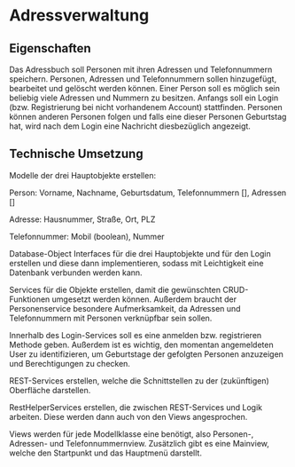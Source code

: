 # Adressverwaltung



## Eigenschaften
Das Adressbuch soll Personen mit ihren Adressen und Telefonnummern speichern.
Personen, Adressen und Telefonnummern sollen hinzugefügt, bearbeitet und gelöscht werden können.
Einer Person soll es möglich sein beliebig viele Adressen und Nummern zu besitzen.
Anfangs soll ein Login (bzw. Registrierung bei nicht vorhandenem Account) stattfinden.
Personen können anderen Personen folgen und falls eine dieser Personen Geburtstag hat, wird nach dem Login eine
Nachricht diesbezüglich angezeigt.


## Technische Umsetzung

Modelle der drei Hauptobjekte erstellen:

Person: Vorname, Nachname, Geburtsdatum, Telefonnummern [], Adressen []

Adresse: Hausnummer, Straße, Ort, PLZ

Telefonnummer: Mobil (boolean), Nummer

Database-Object Interfaces für die drei Hauptobjekte und für den Login erstellen und diese dann implementieren,
sodass mit Leichtigkeit eine Datenbank verbunden werden kann.

Services für die Objekte erstellen, damit die gewünschten CRUD-Funktionen umgesetzt werden können.
Außerdem braucht der Personenservice besondere Aufmerksamkeit, da Adressen und Telefonnummern mit Personen verknüpfbar
sein sollen.

Innerhalb des Login-Services soll es eine anmelden bzw. registrieren Methode geben. Außerdem ist es wichtig,
den momentan angemeldeten User zu identifizieren, um Geburtstage der gefolgten Personen anzuzeigen und Berechtigungen zu checken.


REST-Services erstellen, welche die Schnittstellen zu der (zukünftigen) Oberfläche darstellen.

RestHelperServices erstellen, die zwischen REST-Services und Logik arbeiten. Diese werden dann auch von den Views
angesprochen.

Views werden für jede Modellklasse eine benötigt, also Personen-, Adressen- und Telefonnummernview. 
Zusätzlich gibt es eine Mainview, welche den Startpunkt und das Hauptmenü darstellt.



